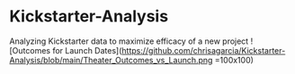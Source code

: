 # Kickstarter-Analysis
Analyzing Kickstarter data to maximize efficacy of a new project
![Outcomes for Launch Dates](https://github.com/chrisagarcia/Kickstarter-Analysis/blob/main/Theater_Outcomes_vs_Launch.png =100x100)
